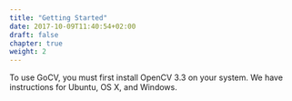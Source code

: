 ```yaml
---
title: "Getting Started"
date: 2017-10-09T11:40:54+02:00
draft: false
chapter: true
weight: 2
---
```


To use GoCV, you must first install OpenCV 3.3 on your system. We have instructions for Ubuntu, OS X, and Windows.
